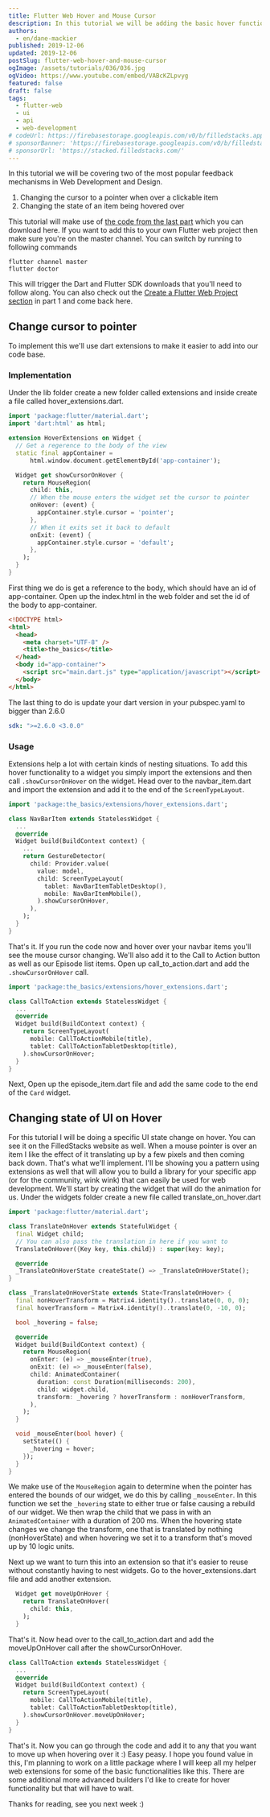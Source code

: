 ```yaml
---
title: Flutter Web Hover and Mouse Cursor
description: In this tutorial we will be adding the basic hover functionality found on most websites.
authors:
  - en/dane-mackier
published: 2019-12-06
updated: 2019-12-06
postSlug: flutter-web-hover-and-mouse-cursor
ogImage: /assets/tutorials/036/036.jpg
ogVideo: https://www.youtube.com/embed/VABcKZLpvyg
featured: false
draft: false
tags:
  - flutter-web
  - ui
  - api
  - web-development
# codeUrl: https://firebasestorage.googleapis.com/v0/b/filledstacks.appspot.com/o/tutorials%2F036%2F00-starting.zip?alt=media&token=81f753d3-979b-4474-854a-0d508d283ea4
# sponsorBanner: 'https://firebasestorage.googleapis.com/v0/b/filledstacks.appspot.com/o/stacked-800-200.jpg?alt=media&token=b085fcaf-45da-4e72-b726-5bd1b7203a55'
# sponsorUrl: 'https://stacked.filledstacks.com/'
---
```


In this tutorial we will be covering two of the most popular feedback mechanisms in Web Development and Design.

1. Changing the cursor to a pointer when over a clickable item
2. Changing the state of an item being hovered over

This tutorial will make use of [the code from the last part](https://firebasestorage.googleapis.com/v0/b/filledstacks.appspot.com/o/tutorials%2F036%2F00-starting.zip?alt=media&token=81f753d3-979b-4474-854a-0d508d283ea4) which you can download here. If you want to add this to your own Flutter web project then make sure you're on the master channel. You can switch by running to following commands

```
flutter channel master
flutter doctor
```

This will trigger the Dart and Flutter SDK downloads that you'll need to follow along. You can also check out the [Create a Flutter Web Project section](https://www.filledstacks.com/post/create-and-deploy-a-flutter-web-app/#create-a-flutter-web-project) in part 1 and come back here.

## Change cursor to pointer

To implement this we'll use dart extensions to make it easier to add into our code base.

### Implementation

Under the lib folder create a new folder called extensions and inside create a file called hover_extensions.dart.

```dart
import 'package:flutter/material.dart';
import 'dart:html' as html;

extension HoverExtensions on Widget {
  // Get a regerence to the body of the view
  static final appContainer =
      html.window.document.getElementById('app-container');

  Widget get showCursorOnHover {
    return MouseRegion(
      child: this,
      // When the mouse enters the widget set the cursor to pointer
      onHover: (event) {
        appContainer.style.cursor = 'pointer';
      },
      // When it exits set it back to default
      onExit: (event) {
        appContainer.style.cursor = 'default';
      },
    );
  }
}
```

First thing we do is get a reference to the body, which should have an id of app-container. Open up the index.html in the web folder and set the id of the body to app-container.

```html
<!DOCTYPE html>
<html>
  <head>
    <meta charset="UTF-8" />
    <title>the_basics</title>
  </head>
  <body id="app-container">
    <script src="main.dart.js" type="application/javascript"></script>
  </body>
</html>
```

The last thing to do is update your dart version in your pubspec.yaml to bigger than 2.6.0

```yaml
sdk: ">=2.6.0 <3.0.0"
```

### Usage

Extensions help a lot with certain kinds of nesting situations. To add this hover functionality to a widget you simply import the extensions and then call `.showCursorOnHover` on the widget. Head over to the navbar_item.dart and import the extension and add it to the end of the `ScreenTypeLayout`.

```dart
import 'package:the_basics/extensions/hover_extensions.dart';

class NavBarItem extends StatelessWidget {
  ...
  @override
  Widget build(BuildContext context) {
    ...
    return GestureDetector(
      child: Provider.value(
        value: model,
        child: ScreenTypeLayout(
          tablet: NavBarItemTabletDesktop(),
          mobile: NavBarItemMobile(),
        ).showCursorOnHover,
      ),
    );
  }
}
```

That's it. If you run the code now and hover over your navbar items you'll see the mouse cursor changing. We'll also add it to the Call to Action button as well as our Episode list items. Open up call_to_action.dart and add the `.showCursorOnHover` call.

```dart
import 'package:the_basics/extensions/hover_extensions.dart';

class CallToAction extends StatelessWidget {
  ...
  @override
  Widget build(BuildContext context) {
    return ScreenTypeLayout(
      mobile: CallToActionMobile(title),
      tablet: CallToActionTabletDesktop(title),
    ).showCursorOnHover;
  }
}
```

Next, Open up the episode_item.dart file and add the same code to the end of the `Card` widget.

## Changing state of UI on Hover

For this tutorial I will be doing a specific UI state change on hover. You can see it on the FilledStacks website as well. When a mouse pointer is over an item I like the effect of it translating up by a few pixels and then coming back down. That's what we'll implement. I'll be showing you a pattern using extensions as well that will allow you to build a library for your specific app (or for the community, wink wink) that can easily be used for web development. We'll start by creating the widget that will do the animation for us. Under the widgets folder create a new file called translate_on_hover.dart

```dart
import 'package:flutter/material.dart';

class TranslateOnHover extends StatefulWidget {
  final Widget child;
  // You can also pass the translation in here if you want to
  TranslateOnHover({Key key, this.child}) : super(key: key);

  @override
  _TranslateOnHoverState createState() => _TranslateOnHoverState();
}

class _TranslateOnHoverState extends State<TranslateOnHover> {
  final nonHoverTransform = Matrix4.identity()..translate(0, 0, 0);
  final hoverTransform = Matrix4.identity()..translate(0, -10, 0);

  bool _hovering = false;

  @override
  Widget build(BuildContext context) {
    return MouseRegion(
      onEnter: (e) => _mouseEnter(true),
      onExit: (e) => _mouseEnter(false),
      child: AnimatedContainer(
        duration: const Duration(milliseconds: 200),
        child: widget.child,
        transform: _hovering ? hoverTransform : nonHoverTransform,
      ),
    );
  }

  void _mouseEnter(bool hover) {
    setState(() {
      _hovering = hover;
    });
  }
}

```

We make use of the `MouseRegion` again to determine when the pointer has entered the bounds of our widget, we do this by calling `_mouseEnter`. In this function we set the `_hovering` state to either true or false causing a rebuild of our widget. We then wrap the child that we pass in with an `AnimatedContainer` with a duration of 200 ms. When the hovering state changes we change the transform, one that is translated by nothing (nonHoverState) and when hovering we set it to a transform that's moved up by 10 logic units.

Next up we want to turn this into an extension so that it's easier to reuse without constantly having to nest widgets. Go to the hover_extensions.dart file and add another extension.

```dart
  Widget get moveUpOnHover {
    return TranslateOnHover(
      child: this,
    );
  }
```

That's it. Now head over to the call_to_action.dart and add the moveUpOnHover call after the showCursorOnHover.

```dart
class CallToAction extends StatelessWidget {
  ...
  @override
  Widget build(BuildContext context) {
    return ScreenTypeLayout(
      mobile: CallToActionMobile(title),
      tablet: CallToActionTabletDesktop(title),
    ).showCursorOnHover.moveUpOnHover;
  }
}

```

That's it. Now you can go through the code and add it to any that you want to move up when hovering over it :) Easy peasy. I hope you found value in this, I'm planning to work on a little package where I will keep all my helper web extensions for some of the basic functionalities like this. There are some additional more advanced builders I'd like to create for hover functionality but that will have to wait.

Thanks for reading, see you next week :)
